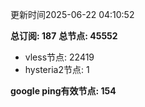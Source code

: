 更新时间2025-06-22 04:10:52

**总订阅: 187**
**总节点: 45552**
- vless节点: 22419
- hysteria2节点: 1

**google ping有效节点: 154**
